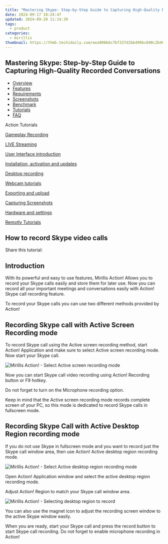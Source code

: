 ```yaml
---
title: "Mastering Skype: Step-by-Step Guide to Capturing High-Quality Recorded Conversations"
date: 2024-09-17 18:24:47
updated: 2024-09-20 11:14:39
tags:
  - product
categories:
  - mirillis
thumbnail: https://thmb.techidaily.com/eea9086dc7bf337d2bb499bc698c2b462f09146348f5ebcda0ff8ce585d15359.jpg
---
```


## Mastering Skype: Step-by-Step Guide to Capturing High-Quality Recorded Conversations

* [Overview](https://tools.techidaily.com/mirillis/products/)
* [Features](https://tools.techidaily.com/mirillis/products/)
* [Requirements](https://tools.techidaily.com/mirillis/products/)
* [Screenshots](https://tools.techidaily.com/mirillis/products/)
* [Benchmark](https://tools.techidaily.com/mirillis/products/)
* [Tutorials](https://tools.techidaily.com/mirillis/products/)
* [FAQ](https://tools.techidaily.com/mirillis/products/)

Action Tutorials

[Gameplay Recording](https://tools.techidaily.com/mirillis/products/) 

[LIVE Streaming](https://tools.techidaily.com/mirillis/products/) 

[User Interface introduction](https://tools.techidaily.com/mirillis/products/) 

[Installation, activation and updates](https://tools.techidaily.com/mirillis/products/) 

[Desktop recording](https://tools.techidaily.com/mirillis/products/) 

[Webcam tutorials](https://tools.techidaily.com/mirillis/products/) 

[Exporting and upload](https://tools.techidaily.com/mirillis/products/) 

[Capturing Screenshots](https://tools.techidaily.com/mirillis/products/) 

[Hardware and settings](https://tools.techidaily.com/mirillis/products/) 

[Remotly Tutorials](https://remotly.com/tutorials/getting-started-with-remotly-for-windows-pc) 

## How to record Skype video calls

  
 Share this tutorial:

##  Introduction 

 With its powerful and easy to use features, Mirillis Action! Allows you to record your Skype calls easily and store them for later use. Now you can record all your important meetings and conversations easily with Action! Skype call recording feature. 

 To record your Skype calls you can use two different methods provided by Action!

## Recording Skype call with Active Screen Recording mode

 To record Skype call using the Active screen recording method, start Action! Application and make sure to select Active screen recording mode. Now start your Skype call. 

![Mirillis Action! - Select Active screen recording mode](https://mirillis.com/res/old/gfx/tutorials/howto/dv1.png) 

 Now you can start Skype call video recording using Action! Recording button or F9 hotkey.

 Do not forget to turn on the Microphone recording option.

 Keep in mind that the Active screen recording mode records complete screen of your PC, so this mode is dedicated to record Skype calls in fullscreen mode.

##  Recording Skype Call with Active Desktop Region recording mode

 If you do not use Skype in fullscreen mode and you want to record just the Skype call window area, then use Action! Active desktop region recording mode. 

![Mirillis Action! - Select Active desktop region recording mode](https://mirillis.com/res/old/gfx/tutorials/howto/dv2.png) 

 Open Action! Application window and select the active desktop region recording mode.

 Adjust Action! Region to match your Skype call window area.

![Mirillis Action! - Selecting desktop region to record](https://mirillis.com/res/old/gfx/tutorials/howto/skypecall.png) 

 You can also use the magnet icon to adjust the recording screen window to the active Skype window easily. 

 When you are ready, start your Skype call and press the record button to start Skype call recording. Do not forget to enable microphone recording in Action!

<ins class="adsbygoogle"
     style="display:block"
     data-ad-format="autorelaxed"
     data-ad-client="ca-pub-7571918770474297"
     data-ad-slot="1223367746"></ins>



<ins class="adsbygoogle"
     style="display:block"
     data-ad-client="ca-pub-7571918770474297"
     data-ad-slot="8358498916"
     data-ad-format="auto"
     data-full-width-responsive="true"></ins>
